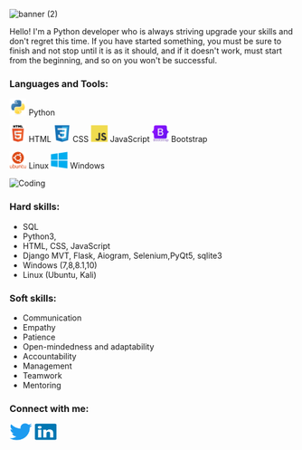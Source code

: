![banner (2)](https://user-images.githubusercontent.com/11966417/184629570-59e816fe-b86b-437d-956f-f22a550b1630.png)

Hello! I'm a Python developer who is always striving upgrade your skills and don't regret this time. If you have started something, you must
be sure to finish and not stop until it is as it should, and if it doesn't work, must start from the beginning, and so on you won't be successful.

<h3 align="left">Languages and Tools:</h3>

<img src="https://github.com/devicons/devicon/blob/master/icons/python/python-original.svg" alt="python" width="30" height="30"/> Python 

<img src="https://github.com/devicons/devicon/blob/master/icons/html5/html5-original-wordmark.svg" alt="html" width="30" height="30"/> HTML
<img src="https://github.com/devicons/devicon/blob/master/icons/css3/css3-original.svg" alt="html" width="30" height="30"/> CSS 
<img src="https://github.com/devicons/devicon/blob/master/icons/javascript/javascript-original.svg" alt="html" width="30" height="30"/> JavaScript 
<img src="https://github.com/devicons/devicon/blob/master/icons/bootstrap/bootstrap-original-wordmark.svg" alt="html" width="30" height="30"/> Bootstrap

<img src="https://github.com/devicons/devicon/blob/master/icons/ubuntu/ubuntu-plain-wordmark.svg" alt="html" width="30" height="30"/> Linux <img src="https://github.com/devicons/devicon/blob/master/icons/windows8/windows8-original.svg" alt="html" width="30" height="30"/> Windows 

<img alt="Coding" width="400" src="https://user-images.githubusercontent.com/11966417/184622164-e2a65ae4-345e-477b-9b5d-32aa59ce09cc.gif">
<h3 align="left">Hard skills:</h3>

- SQL
- Python3,
- HTML, CSS, JavaScript
- Django MVT, Flask, Aiogram, Selenium,PyQt5, sqlite3
- Windows (7,8,8.1,10)
- Linux (Ubuntu, Kali)

<h3 align="left">Soft skills:</h3>

- Communication
- Empathy
- Patience
- Open-mindedness and adaptability
- Accountability
- Management
- Teamwork 
- Mentoring

<h3 align="left">Connect with me:</h3>
<p align="left">
<a href="https://twitter.com/vydi_v" target="blank"><img align="center" src="https://github.com/devicons/devicon/blob/master/icons/twitter/twitter-original.svg" alt="" height="30" width="40" /></a>
<a href="https://www.linkedin.com/in/diana-p-a649691b5/" target="blank"><img align="center" src="https://github.com/devicons/devicon/blob/master/icons/linkedin/linkedin-original.svg" alt="" height="30" width="40" /></a>
</p>

<!--
**Vydi/Vydi** is a ✨ _special_ ✨ repository because its `README.md` (this file) appears on your GitHub profile.

Here are some ideas to get you started:

- 🔭 I’m currently working on ...
- 🌱 I’m currently learning ...
- 👯 I’m looking to collaborate on ...
- 🤔 I’m looking for help with ...
- 💬 Ask me about ...
- 📫 How to reach me: ...
- 😄 Pronouns: ...
- ⚡ Fun fact: ...
-->
